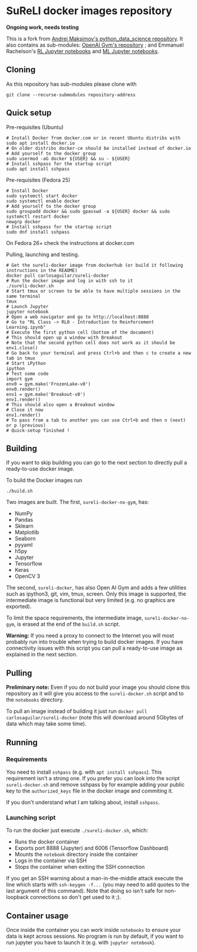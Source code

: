 # SuReLI docker images repository

**Ongoing work, needs testing**

This is a fork from [Andrei Maksimov's python_data_science repository](https://github.com/andreivmaksimov/python_data_science). It also contains as sub-modules: [OpenAI Gym's repository](https://github.com/openai/gym) ; and Emmanuel Rachelson's [RL Jupyter notebooks](https://github.com/erachelson/RLclass) and [ML Jupyter notebooks](https://github.com/erachelson/MLclass).

## Cloning

As this repository has sub-modules please clone with 

```
git clone --recurse-submodules repository-address
```

## Quick setup

Pre-requisites (Ubuntu)

```
# Install Docker from docker.com or in recent Ubuntu distribs with 
sudo apt install docker.io
# On older distribs docker-ce should be installed instead of docker.io
# Add yourself to the docker group
sudo usermod -aG docker ${USER} && su - ${USER}
# Install sshpass for the startup script
sudo apt install sshpass
```

Pre-requisites (Fedora 25)
```
# Install Docker 
sudo systemctl start docker
sudo systemctl enable docker
# Add yourself to the docker group
sudo groupadd docker && sudo gpasswd -a ${USER} docker && sudo systemctl restart docker
newgrp docker
# Install sshpass for the startup script
sudo dnf install sshpass
```
On Fedora 26+ check the instructions at docker.com


Pulling, launching and testing.

```
# Get the sureli-docker image from dockerhub (or build it following instructions in the README)
docker pull carlosaguilar/sureli-docker
# Run the docker image and log in with ssh to it
./sureli-docker.sh
# Start tmux or screen to be able to have multiple sessions in the same terminal
tmux
# Launch Jupyter
jupyter notebook
# Open a web navigator and go to http://localhost:8888
# Go to "RL Class -> RL0 - Introduction to Reinforcement Learning.ipynb"
# Execute the first python cell (bottom of the document)
# This should open up a window with Breakout
# Note that the second python cell does not work as it should be env1.close()
# Go back to your terminal and press Ctrl+b and then c to create a new tab in tmux
# Start iPython
ipython
# Test some code 
import gym
env0 = gym.make('FrozenLake-v0')
env0.render()
env1 = gym.make('Breakout-v0')
env1.render()
# This should also open a Breakout window
# Close it now
env1.render()
# To pass from a tab to another you can use Ctrl+b and then n (next) or p (previous)
# Quick-setup finished !
```


## Building

If you want to skip building you can go to the next section to directly pull a ready-to-use docker image.

To build the Docker images run 

```
./build.sh
```

Two images are built. The first, `sureli-docker-no-gym`, has:
 - NumPy
 - Pandas
 - Sklearn
 - Matplotlib
 - Seaborn
 - pyyaml
 - h5py
 - Jupyter
 - Tensorflow
 - Keras
 - OpenCV 3

The second, `sureli-docker`, has also Open AI Gym and adds a few utilities such as ipython3, git, vim, tmux, screen. Only this image is supported, the intermediate image is functional but very limited (e.g. no graphics are exported).

To limit the space requirements, the intermediate image, `sureli-docker-no-gym`, is erased at the end of the `build.sh` script.

**Warning:**  If you need a proxy to connect to the Internet you will most probably run into trouble when trying to build docker images. If you have connectivity issues with this script you can pull a ready-to-use image as explained in the next section. 

## Pulling

**Preliminary note:** Even if you do not build your image you should clone this repository as it will give you access to the `sureli-docker.sh` script and to the `notebooks` directory.

To pull an image instead of building it just run `docker pull carlosaguilar/sureli-docker` (note this will download around 5Gbytes of data which may take some time).

## Running

### Requirements 

You need to install `sshpass` (e.g. with `apt install sshpass`). This requirement isn't a strong one. If you prefer you can look into the script `sureli-docker.sh` and remove sshpass by for example adding your public key to the `authorized_keys` file in the docker image and commiting it.

If you don't understand what I am talking about, install `sshpass`.

### Launching script

To run the docker just execute `./sureli-docker.sh`, which:
 - Runs the docker container
 - Exports port 8888 (Jupyter) and 6006 (Tensorflow Dashboard) 
 - Mounts the `notebook` directory inside the container
 - Logs in the container via SSH
 - Stops the container when exiting the SSH connection

If you get an SSH warning about a man-in-the-middle attack execute the line which starts with `ssh-keygen -f...` (you may need to add quotes to the last argument of this command). Note that doing so isn't safe for non-loopback connections so don't get used to it ;).


## Container usage

Once inside the container you can work inside `notebooks` to ensure your data is kept across sessions. No program is run by default, if you want to run jupyter you have to launch it (e.g. with `jupyter notebook`).

